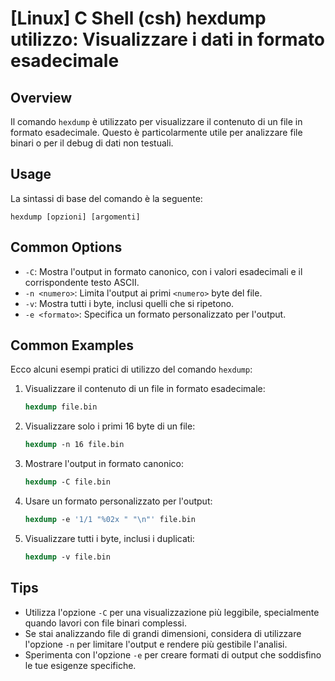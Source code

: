 # [Linux] C Shell (csh) hexdump utilizzo: Visualizzare i dati in formato esadecimale

## Overview
Il comando `hexdump` è utilizzato per visualizzare il contenuto di un file in formato esadecimale. Questo è particolarmente utile per analizzare file binari o per il debug di dati non testuali.

## Usage
La sintassi di base del comando è la seguente:
```
hexdump [opzioni] [argomenti]
```

## Common Options
- `-C`: Mostra l'output in formato canonico, con i valori esadecimali e il corrispondente testo ASCII.
- `-n <numero>`: Limita l'output ai primi `<numero>` byte del file.
- `-v`: Mostra tutti i byte, inclusi quelli che si ripetono.
- `-e <formato>`: Specifica un formato personalizzato per l'output.

## Common Examples
Ecco alcuni esempi pratici di utilizzo del comando `hexdump`:

1. Visualizzare il contenuto di un file in formato esadecimale:
   ```csh
   hexdump file.bin
   ```

2. Visualizzare solo i primi 16 byte di un file:
   ```csh
   hexdump -n 16 file.bin
   ```

3. Mostrare l'output in formato canonico:
   ```csh
   hexdump -C file.bin
   ```

4. Usare un formato personalizzato per l'output:
   ```csh
   hexdump -e '1/1 "%02x " "\n"' file.bin
   ```

5. Visualizzare tutti i byte, inclusi i duplicati:
   ```csh
   hexdump -v file.bin
   ```

## Tips
- Utilizza l'opzione `-C` per una visualizzazione più leggibile, specialmente quando lavori con file binari complessi.
- Se stai analizzando file di grandi dimensioni, considera di utilizzare l'opzione `-n` per limitare l'output e rendere più gestibile l'analisi.
- Sperimenta con l'opzione `-e` per creare formati di output che soddisfino le tue esigenze specifiche.